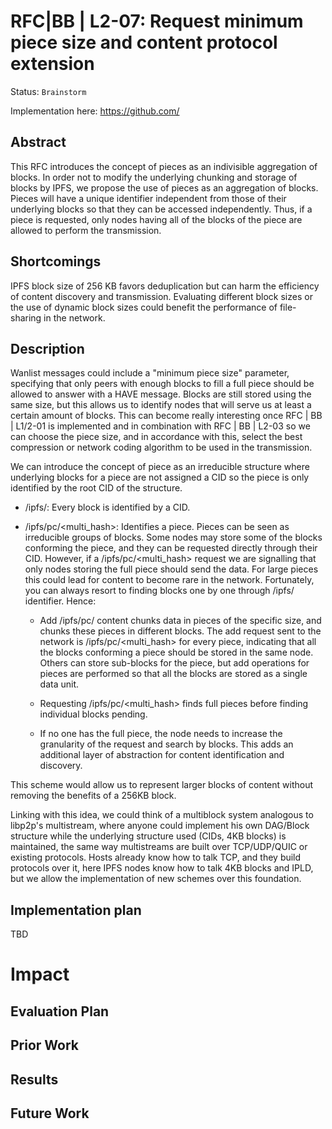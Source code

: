 #  RFC|BB | L2-07: Request minimum piece size and content protocol extension
Status: `Brainstorm`

Implementation here: https://github.com/

<!-- Full description here: https://docs.google.com/document/d/1zjJCZel8zJzgK3XuHK0YZlNffEHThq7tUOssGgRTryY/edit#heading=h.6qnrq913vou6 -->

## Abstract
This RFC introduces the concept of pieces as an indivisible aggregation of blocks. In order not to modify the underlying chunking and storage of blocks by IPFS, we propose the use of pieces as an aggregation of blocks. Pieces will have a unique identifier independent from those of their underlying blocks so that they can be accessed independently. Thus, if a piece is requested, only nodes having all of the blocks of the piece are allowed to perform the transmission.


## Shortcomings
IPFS block size of 256 KB favors deduplication but can harm the efficiency of content discovery and transmission. Evaluating different block sizes or the use of dynamic block sizes could benefit the performance of file-sharing in the network.


## Description

Wanlist messages could include a "minimum piece size" parameter, specifying that only peers with enough blocks to fill a full piece should be allowed to answer with a HAVE message. Blocks are still stored using the same size, but this allows us to identify nodes that will serve us at least a certain amount of blocks. This can become really interesting once RFC | BB | L1/2-01 is implemented and in combination with RFC | BB | L2-03 so we can choose the piece size, and in accordance with this, select the best compression or network coding algorithm to be used in the transmission.

We can introduce the concept of piece as an irreducible structure where underlying blocks for a piece are not assigned a CID so the piece is only identified by the root CID of the structure.

-   /ipfs/<CID>: Every block is identified by a CID.

-   /ipfs/pc/<multi_hash>: Identifies a piece. Pieces can be seen as irreducible groups of blocks. Some nodes may store some of the blocks conforming the piece, and they can be requested directly through their CID. However, if a /ipfs/pc/<multi_hash> request we are signalling that only nodes storing the full piece should send the data. For large pieces this could lead for content to become rare in the network. Fortunately, you can always resort to finding blocks one by one through /ipfs/<cid> identifier. Hence:

    -   Add /ipfs/pc/ content chunks data in pieces of the specific size, and chunks these pieces in different blocks. The add request sent to the network is /ipfs/pc/<multi_hash> for every piece, indicating that all the blocks conforming a piece should be stored in the same node. Others can store sub-blocks for the piece, but add operations for pieces are performed so that all the blocks are stored as a single data unit.

    -   Requesting /ipfs/pc/<multi_hash> finds full pieces before finding individual blocks pending.

    -   If no one has the full piece, the node needs to increase the granularity of the request and search by blocks. This adds an additional layer of abstraction for content identification and discovery.

This scheme would allow us to represent larger blocks of content without removing the benefits of a 256KB block.

Linking with this idea, we could think of a multiblock system analogous to libp2p's multistream, where anyone could implement his own DAG/Block structure while the underlying structure used (CIDs, 4KB blocks) is maintained, the same way multistreams are built over TCP/UDP/QUIC or existing protocols. Hosts already know how to talk TCP, and they build protocols over it, here IPFS nodes know how to talk 4KB blocks and IPLD, but we allow the implementation of new schemes over this foundation.

## Implementation plan
TBD

# Impact

## Evaluation Plan

## Prior Work


## Results


## Future Work
